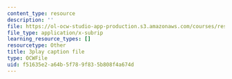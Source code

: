 ```yaml
---
content_type: resource
description: ''
file: https://ol-ocw-studio-app-production.s3.amazonaws.com/courses/res-ll-005-mathematics-of-big-data-and-machine-learning-january-iap-2020/f51635e2a64b5f789f835b808f4a674d_WkYdi40yNwY.vtt
file_type: application/x-subrip
learning_resource_types: []
resourcetype: Other
title: 3play caption file
type: OCWFile
uid: f51635e2-a64b-5f78-9f83-5b808f4a674d
---
```

